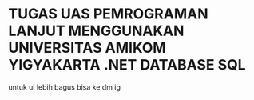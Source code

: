 # TUGAS UAS PEMROGRAMAN LANJUT MENGGUNAKAN  UNIVERSITAS AMIKOM YIGYAKARTA .NET DATABASE SQL 
untuk ui lebih bagus bisa ke dm ig 
